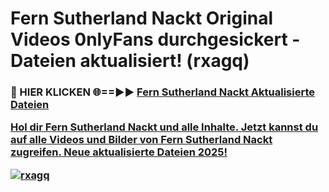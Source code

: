 # Fern Sutherland Nackt Original Videos 0nlyFans durchgesickert - Dateien aktualisiert! (rxagq)

<h3>🔴 HIER KLICKEN 🌐==►► <a href="https://tinyurl.com/h6vf6nb8" rel="nofollow">Fern Sutherland Nackt Aktualisierte Dateien

Hol dir Fern Sutherland Nackt und alle Inhalte. Jetzt kannst du auf alle Videos und Bilder von Fern Sutherland Nackt zugreifen. Neue aktualisierte Dateien 2025!

[![rxagq](https://i.imgur.com/sD4kR3V.gif)](https://tinyurl.com/h6vf6nb8)
